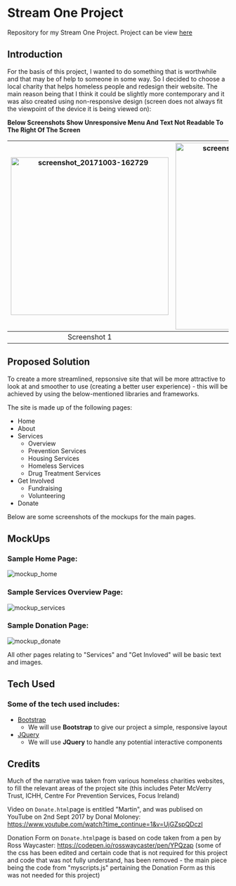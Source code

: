 # Stream One Project

Repository for my Stream One Project.  Project can be view <a href="https://jagger81.github.io/Stream_One_Project/" target="_blank" >here</a>

## Introduction

For the basis of this project, I wanted to do something that is worthwhile and that may be of help to someone in some way.  So I decided to choose a local charity that helps homeless people and redesign their website.  The main reason being that I think it could be slightly more contemporary and it was also created using non-responsive design (screen does not always fit the viewpoint of the device it is being viewed on):

**Below Screenshots Show Unresponsive Menu And Text Not Readable To The Right Of The Screen**

| <img width="359" alt="screenshot_20171003-162729" src="https://user-images.githubusercontent.com/28737216/31134467-16b8b30a-a85a-11e7-9108-6eb507915723.png"> | <img width="359" height="425" alt="screenshot_20171003-162745" src="https://user-images.githubusercontent.com/28737216/31134607-7b82b4c0-a85a-11e7-8143-0518fd77b915.png">
|:---:|:---:|
| Screenshot 1 | Screenshot 2 |

## Proposed Solution

To create a more streamlined, repsonsive site that will be more attractive to look at and smoother to use (creating a better user experience) - this will be achieved by using the below-mentioned libraries and frameworks.

The site is made up of the following pages:

- Home
- About
- Services
    - Overview
    - Prevention Services
    - Housing Services
    - Homeless Services
    - Drug Treatment Services
- Get Involved
    - Fundraising
    - Volunteering
- Donate

Below are some screenshots of the mockups for the main pages.

## MockUps

### Sample Home Page:
![mockup_home](https://user-images.githubusercontent.com/28737216/46255825-1d46ff80-c49a-11e8-8c00-8a2d3f7f1903.PNG)

### Sample Services Overview Page:
![mockup_services](https://user-images.githubusercontent.com/28737216/46255869-a5c5a000-c49a-11e8-8759-315df7f439a3.PNG)

### Sample Donation Page:
![mockup_donate](https://user-images.githubusercontent.com/28737216/46256026-cd1d6c80-c49c-11e8-8601-e801cab2370a.PNG)

All other pages relating to "Services" and "Get Invloved" will be basic text and images.

## Tech Used

### Some of the tech used includes:
- [Bootstrap](http://getbootstrap.com/)
    - We will use **Bootstrap** to give our project a simple, responsive layout
- [JQuery](https://jquery.com/)
    - We will use **JQuery** to handle any potential interactive components

## Credits

Much of the narrative was taken from various homeless charities websites, to fill the relevant areas of the project site (this includes Peter McVerry Trust, ICHH, Centre For Prevention Services, Focus Ireland)

Video on `Donate.html`page is entitled "Martin", and was publised on YouTube on 2nd Sept 2017 by Donal Moloney:
https://www.youtube.com/watch?time_continue=1&v=UjGZspQDczI

Donation Form on `Donate.html`page is based on code taken from a pen by Ross Waycaster:
https://codepen.io/rosswaycaster/pen/YPQzap (some of the css has been edited and certain code that is not required for this project and code that was not fully understand, has been removed - the main piece being the code from "myscripts.js" pertaining the Donation Form as this was not needed for this project)

